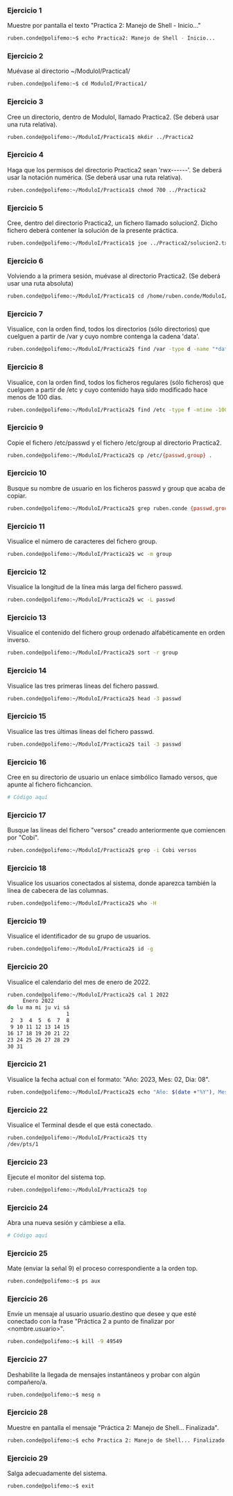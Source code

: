 ### Ejercicio 1
Muestre por pantalla el texto "Practica 2: Manejo de Shell - Inicio..."
```bash
ruben.conde@polifemo:~$ echo Practica2: Manejo de Shell - Inicio...
```

### Ejercicio 2
Muévase al directorio ~/ModuloI/Practica1/
```bash
ruben.conde@polifemo:~$ cd ModuloI/Practica1/
```

### Ejercicio 3
Cree un directorio, dentro de ModuloI, llamado Practica2. (Se deberá usar una ruta relativa).
```bash
ruben.conde@polifemo:~/ModuloI/Practica1$ mkdir ../Practica2
```

### Ejercicio 4
Haga que los permisos del directorio Practica2 sean 'rwx------'. Se deberá usar la notación numérica. (Se deberá usar una ruta relativa).
```bash
ruben.conde@polifemo:~/ModuloI/Practica1$ chmod 700 ../Practica2
```

### Ejercicio 5
Cree, dentro del directorio Practica2, un fichero llamado solucion2. Dicho fichero deberá contener la solución de la presente práctica.
```bash
ruben.conde@polifemo:~/ModuloI/Practica1$ joe ../Practica2/solucion2.txt
```

### Ejercicio 6
Volviendo a la primera sesión, muévase al directorio Practica2. (Se deberá usar una ruta absoluta)
```bash
ruben.conde@polifemo:~/ModuloI/Practica1$ cd /home/ruben.conde/ModuloI/Practica2
```

### Ejercicio 7
Visualice, con la orden find, todos los directorios (sólo directorios) que cuelguen a partir de /var y cuyo nombre contenga la cadena 'data'.
```bash
ruben.conde@polifemo:~/ModuloI/Practica2$ find /var -type d -name "*data*"
```

### Ejercicio 8
Visualice, con la orden find, todos los ficheros regulares (sólo ficheros) que cuelguen a partir de /etc y cuyo contenido haya sido modificado hace menos de 100 días.
```bash
ruben.conde@polifemo:~/ModuloI/Practica2$ find /etc -type f -mtime -100
```

### Ejercicio 9
Copie el fichero /etc/passwd y el fichero /etc/group al directorio Practica2.
```bash
ruben.conde@polifemo:~/ModuloI/Practica2$ cp /etc/{passwd,group} .
```

### Ejercicio 10
Busque su nombre de usuario en los ficheros passwd y group que acaba de copiar.
```bash
ruben.conde@polifemo:~/ModuloI/Practica2$ grep ruben.conde {passwd,group}
```

### Ejercicio 11
Visualice el número de caracteres del fichero group.
```bash
ruben.conde@polifemo:~/ModuloI/Practica2$ wc -m group
```

### Ejercicio 12
Visualice la longitud de la línea más larga del fichero passwd.
```bash
ruben.conde@polifemo:~/ModuloI/Practica2$ wc -L passwd
```

### Ejercicio 13
Visualice el contenido del fichero group ordenado alfabéticamente en orden inverso.
```bash
ruben.conde@polifemo:~/ModuloI/Practica2$ sort -r group
```

### Ejercicio 14
Visualice las tres primeras líneas del fichero passwd.
```bash
ruben.conde@polifemo:~/ModuloI/Practica2$ head -3 passwd
```

### Ejercicio 15
Visualice las tres últimas líneas del fichero passwd.
```bash
ruben.conde@polifemo:~/ModuloI/Practica2$ tail -3 passwd
```

### Ejercicio 16
Cree en su directorio de usuario un enlace simbólico llamado versos, que apunte al fichero fichcancion.
```bash
# Código aquí
```

### Ejercicio 17
Busque las líneas del fichero "versos" creado anteriormente que comiencen por "Cobi".
```bash
ruben.conde@polifemo:~/ModuloI/Practica2$ grep -i Cobi versos
```

### Ejercicio 18
Visualice los usuarios conectados al sistema, donde aparezca también la línea de cabecera de las columnas.
```bash
ruben.conde@polifemo:~/ModuloI/Practica2$ who -H
```

### Ejercicio 19
Visualice el identificador de su grupo de usuarios.
```bash
ruben.conde@polifemo:~/ModuloI/Practica2$ id -g
```

### Ejercicio 20
Visualice el calendario del mes de enero de 2022.
```bash
ruben.conde@polifemo:~/ModuloI/Practica2$ cal 1 2022
     Enero 2022
do lu ma mi ju vi sá
                   1
 2  3  4  5  6  7  8
 9 10 11 12 13 14 15
16 17 18 19 20 21 22
23 24 25 26 27 28 29
30 31
```

### Ejercicio 21
Visualice la fecha actual con el formato: "Año: 2023, Mes: 02, Dia: 08".
```bash
ruben.conde@polifemo:~/ModuloI/Practica2$ echo "Año: $(date +"%Y"), Mes: $(date +"%m"), Dia: $(date +"%d")"
```

### Ejercicio 22
Visualice el Terminal desde el que está conectado.
```bash
ruben.conde@polifemo:~/ModuloI/Practica2$ tty
/dev/pts/1
```

### Ejercicio 23
Ejecute el monitor del sistema top.
```bash
ruben.conde@polifemo:~/ModuloI/Practica2$ top
```

### Ejercicio 24
Abra una nueva sesión y cámbiese a ella.
```bash
# Código aquí
```

### Ejercicio 25
Mate (enviar la señal 9) el proceso correspondiente a la orden top.
```bash
ruben.conde@polifemo:~$ ps aux
```

### Ejercicio 26
Envíe un mensaje al usuario usuario.destino que desee y que esté conectado con la frase "Práctica 2 a punto de finalizar por <nombre.usuario>".
```bash
ruben.conde@polifemo:~$ kill -9 49549
```

### Ejercicio 27
Deshabilite la llegada de mensajes instantáneos y probar con algún compañero/a.
```bash
ruben.conde@polifemo:~$ mesg n
```

### Ejercicio 28
Muestre en pantalla el mensaje "Práctica 2: Manejo de Shell... Finalizada".
```bash
ruben.conde@polifemo:~$ echo Practica 2: Manejo de Shell... Finalizado
```

### Ejercicio 29
Salga adecuadamente del sistema.
```bash
ruben.conde@polifemo:~$ exit
```

